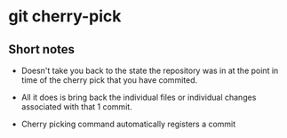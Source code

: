 # git cherry-pick

## Short notes

- Doesn't take you back to the state the repository was in at the point in time
 of the cherry pick that you have commited.

- All it does is bring back the individual files or individual changes
associated with that 1 commit.

- Cherry picking command automatically registers a commit
